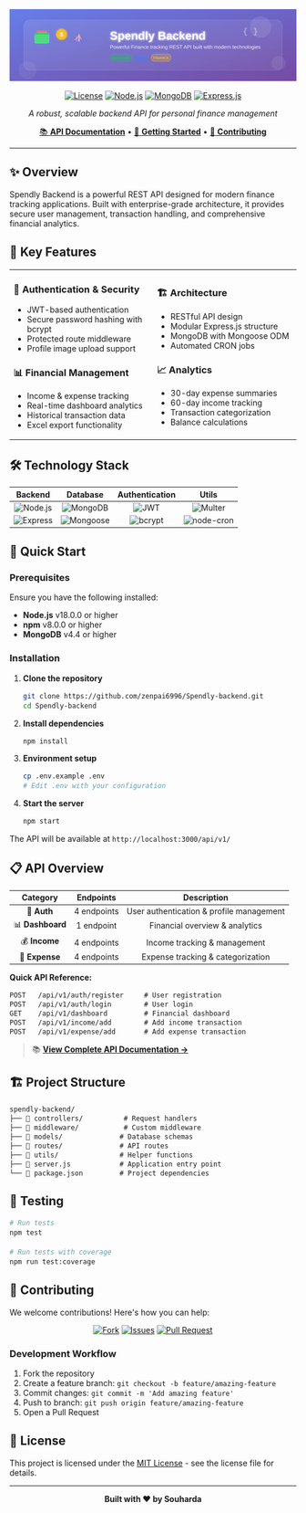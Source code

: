 
<div align="center">
   
[![Spendly Backend](./spendly-banner.svg)](https://github.com/zenpai6996/Spendly-backend)

[![License](https://img.shields.io/github/license/zenpai6996/Spendly-backend?style=for-the-badge&color=6366f1&labelColor=1e293b)](https://github.com/zenpai6996/Spendly-backend/blob/main/LICENSE)
[![Node.js](https://img.shields.io/badge/Node.js-18+-339933?style=for-the-badge&logo=node.js&logoColor=white)](https://nodejs.org/)
[![MongoDB](https://img.shields.io/badge/MongoDB-4.4+-47A248?style=for-the-badge&logo=mongodb&logoColor=white)](https://mongodb.com/)
[![Express.js](https://img.shields.io/badge/Express.js-4.18+-000000?style=for-the-badge&logo=express&logoColor=white)](https://expressjs.com/)

*A robust, scalable backend API for personal finance management*

[📚 **API Documentation**](./APIDOCS.md) • [🚀 **Getting Started**](#-quick-start) • [🤝 **Contributing**](#-contributing)

</div>

---

## ✨ Overview

Spendly Backend is a powerful REST API designed for modern finance tracking applications. Built with enterprise-grade architecture, it provides secure user management, transaction handling, and comprehensive financial analytics.

## 🎯 Key Features

<table>
<tr>
<td width="50%">

### 🔐 **Authentication & Security**
- JWT-based authentication
- Secure password hashing with bcrypt
- Protected route middleware
- Profile image upload support

### 📊 **Financial Management**
- Income & expense tracking
- Real-time dashboard analytics
- Historical transaction data
- Excel export functionality

</td>
<td width="50%">

### 🏗️ **Architecture**
- RESTful API design
- Modular Express.js structure
- MongoDB with Mongoose ODM
- Automated CRON jobs

### 📈 **Analytics**
- 30-day expense summaries
- 60-day income tracking
- Transaction categorization
- Balance calculations

</td>
</tr>
</table>

## 🛠️ Technology Stack

<div align="center">

| **Backend** | **Database** | **Authentication** | **Utils** |
|:-----------:|:------------:|:------------------:|:---------:|
| ![Node.js](https://img.shields.io/badge/Node.js-339933?style=for-the-badge&logo=node.js&logoColor=white) | ![MongoDB](https://img.shields.io/badge/MongoDB-47A248?style=for-the-badge&logo=mongodb&logoColor=white) | ![JWT](https://img.shields.io/badge/JWT-000000?style=for-the-badge&logo=jsonwebtokens&logoColor=white) | ![Multer](https://img.shields.io/badge/Multer-FF6B6B?style=for-the-badge) |
| ![Express](https://img.shields.io/badge/Express.js-000000?style=for-the-badge&logo=express&logoColor=white) | ![Mongoose](https://img.shields.io/badge/Mongoose-880000?style=for-the-badge&logo=mongoose&logoColor=white) | ![bcrypt](https://img.shields.io/badge/bcrypt-4A90E2?style=for-the-badge) | ![node-cron](https://img.shields.io/badge/Cron-FF9500?style=for-the-badge) |

</div>

## 🚀 Quick Start

### Prerequisites

Ensure you have the following installed:
- **Node.js** v18.0.0 or higher
- **npm** v8.0.0 or higher  
- **MongoDB** v4.4 or higher

### Installation

1. **Clone the repository**
   ```bash
   git clone https://github.com/zenpai6996/Spendly-backend.git
   cd Spendly-backend
   ```

2. **Install dependencies**
   ```bash
   npm install
   ```

3. **Environment setup**
   ```bash
   cp .env.example .env
   # Edit .env with your configuration
   ```

4. **Start the server**
   ```bash
   npm start
   ```

The API will be available at `http://localhost:3000/api/v1/`

## 📋 API Overview

<div align="center">

| **Category** | **Endpoints** | **Description** |
|:------------:|:-------------:|:---------------:|
| 🔐 **Auth** | 4 endpoints | User authentication & profile management |
| 📊 **Dashboard** | 1 endpoint | Financial overview & analytics |
| 💰 **Income** | 4 endpoints | Income tracking & management |
| 💸 **Expense** | 4 endpoints | Expense tracking & categorization |

</div>

**Quick API Reference:**

```http
POST   /api/v1/auth/register     # User registration
POST   /api/v1/auth/login        # User login
GET    /api/v1/dashboard         # Financial dashboard
POST   /api/v1/income/add        # Add income transaction
POST   /api/v1/expense/add       # Add expense transaction
```

> 📚 **[View Complete API Documentation →](./APIDOCS.md)**

## 🏗️ Project Structure

```
spendly-backend/
├── 📁 controllers/          # Request handlers
├── 📁 middleware/           # Custom middleware
├── 📁 models/              # Database schemas
├── 📁 routes/              # API routes
├── 📁 utils/               # Helper functions
├── 📄 server.js            # Application entry point
└── 📄 package.json         # Project dependencies
```

## 🧪 Testing

```bash
# Run tests
npm test

# Run tests with coverage
npm run test:coverage
```



## 🤝 Contributing

We welcome contributions! Here's how you can help:

<div align="center">

[![Fork](https://img.shields.io/badge/Fork%20Repository-6366f1?style=for-the-badge&logo=github&logoColor=white)](https://github.com/zenpai6996/Spendly-backend/fork)
[![Issues](https://img.shields.io/badge/Report%20Issues-ef4444?style=for-the-badge&logo=github&logoColor=white)](https://github.com/zenpai6996/Spendly-backend/issues)
[![Pull Request](https://img.shields.io/badge/Create%20PR-10b981?style=for-the-badge&logo=github&logoColor=white)](https://github.com/zenpai6996/Spendly-backend/pulls)

</div>

### Development Workflow

1. Fork the repository
2. Create a feature branch: `git checkout -b feature/amazing-feature`
3. Commit changes: `git commit -m 'Add amazing feature'`
4. Push to branch: `git push origin feature/amazing-feature`
5. Open a Pull Request

## 📄 License

This project is licensed under the [MIT License](LICENSE) - see the license file for details.


---

<div align="center">

**Built with ❤️ by Souharda**
